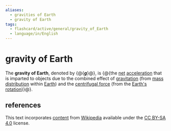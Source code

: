 ```yaml
---
aliases:
  - gravities of Earth
  - gravity of Earth
tags:
  - flashcard/active/general/gravity_of_Earth
  - language/in/English
---
```


# gravity of Earth

The __gravity of Earth__, denoted by {@{___g___}@}, is {@{the [net](net%20force.md) [acceleration](acceleration.md) that is imparted to objects due to the combined effect of [gravitation](gravity.md) (from [mass distribution](Mass%20distribution.md) within [Earth](Earth.md)) and the [centrifugal force](centrifugal%20force.md) (from the [Earth's rotation](Earth's%20rotation.md))}@}.

## references

This text incorporates [content](https://en.wikipedia.org/wiki/gravity_of_Earth) from [Wikipedia](Wikipedia.md) available under the [CC BY-SA 4.0](https://creativecommons.org/licenses/by-sa/4.0/) license.

